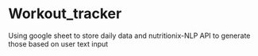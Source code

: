# Workout_tracker
Using google sheet to store daily data and nutritionix-NLP API to generate those based on user text input
